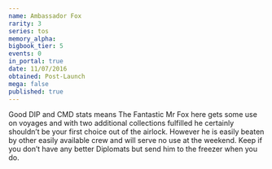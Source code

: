 ```yaml
---
name: Ambassador Fox
rarity: 3
series: tos
memory_alpha:
bigbook_tier: 5
events: 0
in_portal: true
date: 11/07/2016
obtained: Post-Launch
mega: false
published: true
---
```


Good DIP and CMD stats means The Fantastic Mr Fox here gets some use on voyages and with two additional collections fulfilled he certainly shouldn’t be your first choice out of the airlock. However he is easily beaten by other easily available crew and will serve no use at the weekend. Keep if you don’t have any better Diplomats but send him to the freezer when you do.

